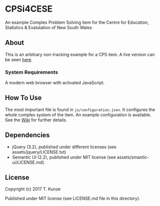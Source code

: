 # CPSi4CESE
An example Complex Problem Solving item for the Centre for Education, Statistics & Evalutation of New South Wales

## About
This is an arbitrary non-tracking example for a CPS item. A live version can be seen [here](https://thku.github.io/nsw-cps-item/).

### System Requirements
A modern web browser with activated JavaScript.

## How To Use
The most important file is found in `js/configuration.json`. It configures the whole complex system of the item. An example configuration is available. See the [Wiki](https://github.com/thku/nsw-cps-item/wiki) for further details.

## Dependencies
* jQuery (3.2), published under different licenses (see assets/jquery/LICENSE.txt)
* Semantic UI (2.2), published under MIT license (see assets/smantic-ui/LICENSE.md).

## License
Copyright (c) 2017 T. Kunze

Published under MIT license (see LICENSE.md file in this directory).
